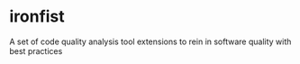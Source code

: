# ironfist

A set of code quality analysis tool extensions to rein in software quality with best practices
